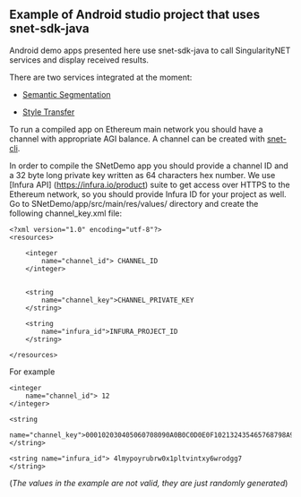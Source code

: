 ## Example of Android studio project that uses snet-sdk-java

Android demo apps presented here use snet-sdk-java to call SingularityNET services and display received results. 


There are two services integrated at the moment:

* [Semantic Segmentation](https://beta.singularitynet.io/servicedetails/org/snet/service/semantic-segmentation)

* [Style Transfer](https://beta.singularitynet.io/servicedetails/org/snet/service/style-transfer)

To run a compiled app on Ethereum main network you should have a channel with appropriate AGI balance. 
A channel can be created with [snet-cli](https://github.com/singnet/snet-cli).

In order to compile the SNetDemo app you should provide a channel ID and a 32 byte long private key written as 64 characters hex number. 
We use [Infura API] (https://infura.io/product) suite to get access over HTTPS to the Ethereum network, so you should provide Infura ID for your project as well.
Go to SNetDemo/app/src/main/res/values/ directory and create the following channel_key.xml file:

```
<?xml version="1.0" encoding="utf-8"?>
<resources>

    <integer
        name="channel_id"> CHANNEL_ID
    </integer>


    <string
        name="channel_key">CHANNEL_PRIVATE_KEY
    </string>
    
    <string
        name="infura_id">INFURA_PROJECT_ID
    </string>

</resources>
```

For example

```
<integer
    name="channel_id"> 12
</integer>

<string
    name="channel_key">000102030405060708090A0B0C0D0E0F102132435465768798A9BACBDCEDFE0F
</string>

<string name="infura_id"> 4lmypoyrubrw0x1pltvintxy6wrodgg7
</string>

```

(*The values in the example are not valid, they are just randomly generated*)